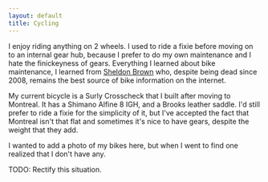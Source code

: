 ```yaml
---
layout: default
title: Cycling
---
```

I enjoy riding anything on 2 wheels. I used to ride a fixie before moving on to an internal gear hub, because I prefer to do my own maintenance and I hate the finickeyness of gears. Everything I learned about bike maintenance, I learned from [Sheldon Brown](http://www.sheldonbrown.com) who, despite being dead since 2008, remains the best source of bike information on the internet.

My current bicycle is a Surly Crosscheck that I built after moving to Montreal. It has a Shimano Alfine 8 IGH, and a Brooks leather saddle. I'd still prefer to ride a fixie for the simplicity of it, but I've accepted the fact that Montreal isn't that flat and sometimes it's nice to have gears, despite the weight that they add.

I wanted to add a photo of my bikes here, but when I went to find one realized that I don't have any.

TODO: Rectify this situation.
